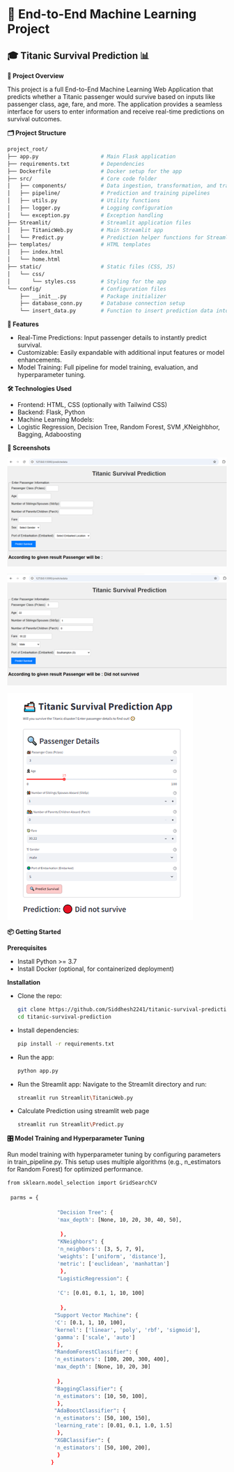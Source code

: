 # 🚢 End-to-End Machine Learning Project

## 🎓 Titanic Survival Prediction 📊

**🌟 Project Overview**

This project is a full End-to-End Machine Learning Web Application that predicts whether a Titanic passenger would survive based on inputs like passenger class, age, fare, and more. The application provides a seamless interface for users to enter information and receive real-time predictions on survival outcomes.

**🗂️ Project Structure**
```bash
project_root/
├── app.py                    # Main Flask application
├── requirements.txt          # Dependencies
├── Dockerfile                # Docker setup for the app
├── src/                      # Core code folder
│   ├── components/           # Data ingestion, transformation, and training
│   ├── pipeline/             # Prediction and training pipelines
│   ├── utils.py              # Utility functions
│   ├── logger.py             # Logging configuration
│   └── exception.py          # Exception handling
├── Streamlit/                # Streamlit application files
│   ├── TitanicWeb.py         # Main Streamlit app
│   └── Predict.py            # Prediction helper functions for Streamlit
├── templates/                # HTML templates
│   ├── index.html
│   └── home.html
├── static/                   # Static files (CSS, JS)
│   └── css/
│       └── styles.css        # Styling for the app
└── config/                   # Configuration files
    ├── __init__.py           # Package initializer
    ├── database_conn.py      # Database connection setup
    └── insert_data.py        # Function to insert prediction data into the database
```
**🚀 Features**

* Real-Time Predictions: Input passenger details to instantly predict survival.
* Customizable: Easily expandable with additional input features or model enhancements.
* Model Training: Full pipeline for model training, evaluation, and hyperparameter tuning.

**🛠️ Technologies Used**

* Frontend: HTML, CSS (optionally with Tailwind CSS)
* Backend: Flask, Python
* Machine Learning Models:
* Logistic Regression, Decision Tree, Random Forest, SVM ,KNeighbhor, Bagging, Adaboosting

**📸 Screenshots**

![Home Page Screenshot](Images/Before.png)

![Prediction Page](Images/After.png)

![Streamlit_Prediction](Images/Stream.png)

**📦 Getting Started**

**Prerequisites**
* Install Python >= 3.7
* Install Docker (optional, for containerized deployment)

**Installation**

* Clone the repo:
   ```bash
   git clone https://github.com/Siddhesh2241/titanic-survival-prediction.git
   cd titanic-survival-prediction
   ```
* Install dependencies:
  ```bash
  pip install -r requirements.txt
  ```
* Run the app:
  ```bash
  python app.py
  ```
* Run the Streamlit app: Navigate to the Streamlit directory and run:
  ```bash
  streamlit run Streamlit\TitanicWeb.py
  ```
* Calculate Prediction using streamlit web page
  ```bash
  streamlit run Streamlit\Predict.py
  ```

**🎛️ Model Training and Hyperparameter Tuning**

Run model training with hyperparameter tuning by configuring parameters in train_pipeline.py. This setup uses multiple algorithms (e.g., n_estimators for Random Forest) for optimized performance.

```bash
from sklearn.model_selection import GridSearchCV

 parms = {

                "Decision Tree": {
                'max_depth': [None, 10, 20, 30, 40, 50],
            
                 },
                "KNeighbors": {
                'n_neighbors': [3, 5, 7, 9],
                'weights': ['uniform', 'distance'],
                'metric': ['euclidean', 'manhattan']
                 },
                "LogisticRegression": {
               
                'C': [0.01, 0.1, 1, 10, 100]
              
                 },
               "Support Vector Machine": {
               'C': [0.1, 1, 10, 100],
               'kernel': ['linear', 'poly', 'rbf', 'sigmoid'],
               'gamma': ['scale', 'auto']
                },
               "RandomForestClassifier": {
               'n_estimators': [100, 200, 300, 400],
               'max_depth': [None, 10, 20, 30]
            
                },
               "BaggingClassifier": {
               'n_estimators': [10, 50, 100],
                },
               "AdaBoostClassifier": {
               'n_estimators': [50, 100, 150],
               'learning_rate': [0.01, 0.1, 1.0, 1.5]
                },
               "XGBClassifier": {
               'n_estimators': [50, 100, 200],
                }
              }
```